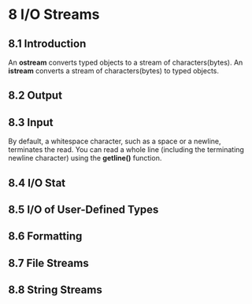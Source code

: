 # 8 I/O Streams

## 8.1 Introduction

  An **ostream** converts typed objects to a stream of characters(bytes).
  An **istream** converts a stream of characters(bytes) to typed objects.

## 8.2 Output

## 8.3 Input

  By default, a whitespace character, such as a space or a newline, terminates the read.
  You can read a whole line (including the terminating newline character) using the **getline()** function.

## 8.4 I/O Stat

## 8.5 I/O of User-Defined Types

## 8.6 Formatting

## 8.7 File Streams

## 8.8 String Streams

